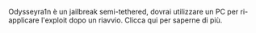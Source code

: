 Odysseyra1n è un <router-link to="/types-of-jailbreak/#semi-tethered-jailbreaks">jailbreak semi-tethered</router-link>, dovrai utilizzare un PC per ri-applicare l'exploit dopo un riavvio. Clicca qui per saperne di più.